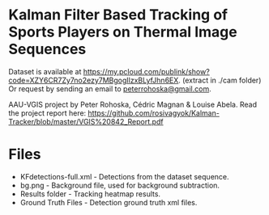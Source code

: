 # Kalman Filter Based Tracking of Sports Players on Thermal Image Sequences
 Dataset is available at https://my.pcloud.com/publink/show?code=XZY6CR7Zy7no2ezy7MBgogIlzxBLyfJhn6EX. (extract in ./cam folder)
 Or request by sending an email to peterrohoska@gmail.com.
 
 AAU-VGIS project by Peter Rohoska, Cédric Magnan & Louise Abela.
 Read the project report here: https://github.com/rosivagyok/Kalman-Tracker/blob/master/VGIS%20842_Report.pdf
 
 
 # Files
 - KFdetections-full.xml  - Detections from the dataset sequence.
 - bg.png                 - Background file, used for background subtraction.
 - Results folder         - Tracking heatmap results.
 - Ground Truth Files     - Detection ground truth xml files.
